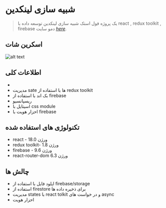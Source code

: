 # شبیه سازی لینکدین
> یک پروژه فول استک شبیه سازی لینکدین توسعه داده با react , redux toolkit , firebase
> دمو سایت [_here_](https://linkdin-rt.netlify.app/).

## اسکرین شات

![alt text](https://ibb.co/YWYxbWn)



## اطلاعات کلی

-  
- مدیریت sate ها با استفاده از redux toolkit
- بک اند با استفاده از firebase
- ریسپانسیو
- اسیتایل با css module
- احزار هویت با firebase  



## تکنولوژی های استفاده شده

- react - ورژن 18.0
- redux toolkit- ورژن 1.8
- firebase - ورژن 9.6
- react-router-dom  6.3 ورژن


## چالش ها


- اپلود فایل با استفاده از firebase/storage
- استفاده از firestore برای ذخیره داده ها
- مدیریت states با react tolkit و در خواست های async
- احزار هویت



